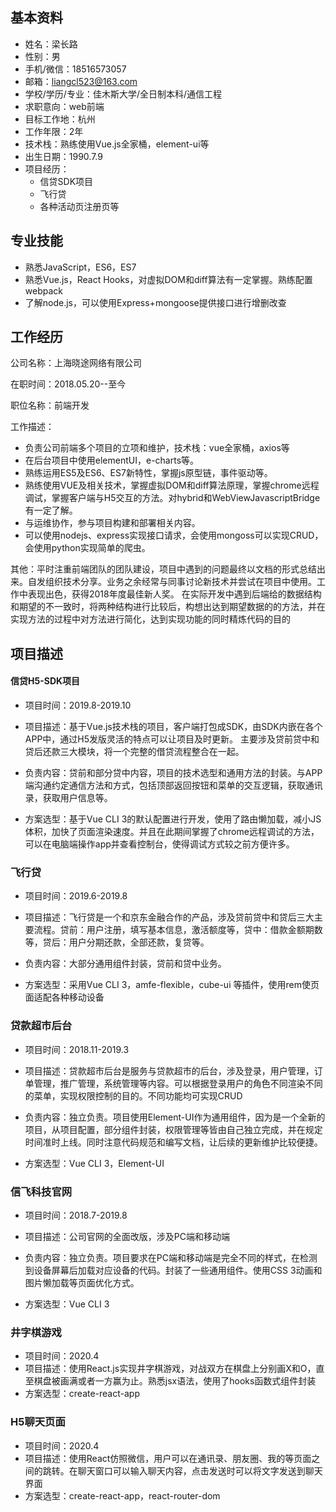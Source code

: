 ## 基本资料

- 姓名：梁长路
- 性别：男
- 手机/微信：18516573057
- 邮箱：liangcl523@163.com
- 学校/学历/专业：佳木斯大学/全日制本科/通信工程
- 求职意向：web前端
- 目标工作地：杭州
- 工作年限：2年
- 技术栈：熟练使用Vue.js全家桶，element-ui等
- 出生日期：1990.7.9
- 项目经历：
  - 信贷SDK项目
  - 飞行贷
  - 各种活动页注册页等

## 专业技能

- 熟悉JavaScript，ES6，ES7
- 熟悉Vue.js，React Hooks，对虚拟DOM和diff算法有一定掌握。熟练配置webpack
- 了解node.js，可以使用Express+mongoose提供接口进行增删改查

## 工作经历

公司名称：上海晓途网络有限公司

在职时间：2018.05.20--至今

职位名称：前端开发

工作描述：

- 负责公司前端多个项目的立项和维护，技术栈：vue全家桶，axios等
- 在后台项目中使用elementUI，e-charts等。
- 熟练运用ES5及ES6、ES7新特性，掌握js原型链，事件驱动等。
- 熟练使用VUE及相关技术，掌握虚拟DOM和diff算法原理，掌握chrome远程调试，掌握客户端与H5交互的方法。对hybrid和WebViewJavascriptBridge有一定了解。
- 与运维协作，参与项目构建和部署相关内容。 
- 可以使用nodejs、express实现接口请求，会使用mongoss可以实现CRUD，会使用python实现简单的爬虫。 


其他：平时注重前端团队的团队建设，项目中遇到的问题最终以文档的形式总结出来。自发组织技术分享。业务之余经常与同事讨论新技术并尝试在项目中使用。工作中表现出色，获得2018年度最佳新人奖。 在实际开发中遇到后端给的数据结构和期望的不一致时，将两种结构进行比较后，构想出达到期望数据的的方法，并在实现方法的过程中对方法进行简化，达到实现功能的同时精炼代码的目的

## 项目描述

####  信贷H5-SDK项目

- 项目时间：2019.8-2019.10

- 项目描述：基于Vue.js技术栈的项目，客户端打包成SDK，由SDK内嵌在各个APP中，通过H5发版灵活的特点可以让项目及时更新。 主要涉及贷前贷中和贷后还款三大模块，将一个完整的借贷流程整合在一起。 

- 负责内容：贷前和部分贷中内容，项目的技术选型和通用方法的封装。与APP端沟通约定通信方法和方式，包括顶部返回按钮和菜单的交互逻辑，获取通讯录，获取用户信息等。

- 方案选型：基于Vue CLI 3的默认配置进行开发，使用了路由懒加载，减小JS体积，加快了页面渲染速度。并且在此期间掌握了chrome远程调试的方法，可以在电脑端操作app并查看控制台，使得调试方式较之前方便许多。

### 飞行贷

- 项目时间：2019.6-2019.8

- 项目描述：飞行贷是一个和京东金融合作的产品，涉及贷前贷中和贷后三大主要流程。贷前：用户注册，填写基本信息，激活额度等，贷中：借款金额期数等，贷后：用户分期还款，全部还款，复贷等。 

- 负责内容：大部分通用组件封装，贷前和贷中业务。

- 方案选型：采用Vue CLI 3，amfe-flexible，cube-ui 等插件，使用rem使页面适配各种移动设备

### 贷款超市后台

- 项目时间：2018.11-2019.3

- 项目描述：贷款超市后台是服务与贷款超市的后台，涉及登录，用户管理，订单管理，推广管理，系统管理等内容。可以根据登录用户的角色不同渲染不同的菜单，实现权限控制的目的。不同功能均可实现CRUD

- 负责内容：独立负责。项目使用Element-UI作为通用组件，因为是一个全新的项目，从项目配置，部分组件封装，权限管理等皆由自己独立完成，并在规定时间准时上线。同时注意代码规范和编写文档，让后续的更新维护比较便捷。
- 方案选型：Vue CLI 3，Element-UI

### 信飞科技官网

- 项目时间：2018.7-2019.8

- 项目描述：公司官网的全面改版，涉及PC端和移动端
- 负责内容：独立负责。项目要求在PC端和移动端是完全不同的样式，在检测到设备屏幕后加载对应设备的代码。封装了一些通用组件。使用CSS 3动画和图片懒加载等页面优化方式。
- 方案选型：Vue CLI 3

### 井字棋游戏

- 项目时间：2020.4
- 项目描述：使用React.js实现井字棋游戏，对战双方在棋盘上分别画X和O，直至棋盘被画满或者一方赢为止。熟悉jsx语法，使用了hooks函数式组件封装
- 方案选型：create-react-app

### H5聊天页面

- 项目时间：2020.4
- 项目描述：使用React仿照微信，用户可以在通讯录、朋友圈、我的等页面之间的跳转。在聊天窗口可以输入聊天内容，点击发送时可以将文字发送到聊天界面
- 方案选型：create-react-app，react-router-dom